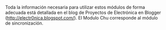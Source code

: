 Toda la información necesaria para utilizar estos módulos de forma adecuada está detallada 
en el blog de Proyectos de Electrónica en Blogger (http://electr0nica.blogspot.com/). 
El Modulo Chu corresponde al módulo de sincronización. 

